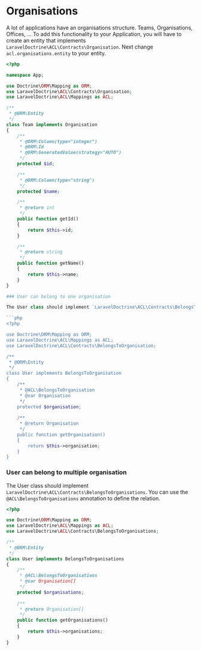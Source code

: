 # Organisations

A lot of applications have an organisations structure. Teams, Organisations, Offices, ... To add this functionality to your Application, you will have
to create an entity that implements `LaravelDoctrine\ACL\Contracts\Organisation`. Next change `acl.organisations.entity` to your entity.

```php
<?php

namespace App;

use Doctrine\ORM\Mapping as ORM;
use LaravelDoctrine\ACL\Contracts\Organisation;
use LaravelDoctrine\ACL\Mappings as ACL;

/**
 * @ORM\Entity
 */
class Team implements Organisation
{
    /**
     * @ORM\Column(type="integer")
     * @ORM\Id
     * @ORM\GeneratedValue(strategy="AUTO")
     */
    protected $id;

    /**
     * @ORM\Column(type="string")
     */
    protected $name;

    /**
     * @return int
     */
    public function getId()
    {
        return $this->id;
    }

    /**
     * @return string
     */
    public function getName()
    {
        return $this->name;
    }
}

### User can belong to one organisation

The User class should implement `LaravelDoctrine\ACL\Contracts\BelongsToOrganisation`. You can use the `@ACL\BelongsToOrganisation` annotation to define the relation.

```php
<?php

use Doctrine\ORM\Mapping as ORM;
use LaravelDoctrine\ACL\Mappings as ACL;
use LaravelDoctrine\ACL\Contracts\BelongsToOrganisation;

/**
 * @ORM\Entity
 */
class User implements BelongsToOrganisation
{
    /**
     * @ACL\BelongsToOrganisation
     * @var Organisation
     */
    protected $organisation;
    
    /**
     * @return Organisation
     */
    public function getOrganisation()
    {
        return $this->organisation;
    }
}
```

### User can belong to multiple organisation

The User class should implement `LaravelDoctrine\ACL\Contracts\BelongsToOrganisations`. You can use the `@ACL\BelongsToOrganisations` annotation to define the relation.


```php
<?php

use Doctrine\ORM\Mapping as ORM;
use LaravelDoctrine\ACL\Mappings as ACL;
use LaravelDoctrine\ACL\Contracts\BelongsToOrganisations;

/**
 * @ORM\Entity
 */
class User implements BelongsToOrganisations
{
    /**
     * @ACL\BelongsToOrganisations
     * @var Organisation[]
     */
    protected $organisations;
    
    /**
     * @return Organisation[]
     */
    public function getOrganisations()
    {
        return $this->organisations;
    }
}
```
